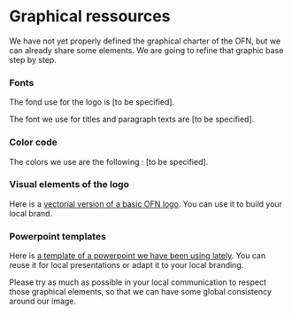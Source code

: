 # Graphical ressources

We have not yet properly defined the graphical charter of the OFN, but we can already share some elements. We are going to refine that graphic base step by step.

### Fonts

The fond use for the logo is \[to be specified\].

The font we use for titles and paragraph texts are \[to be specified\].

### Color code

The colors we use are the following : \[to be specified\].

### Visual elements of the logo

Here is a [vectorial version of a basic OFN logo](https://drive.google.com/open?id=122tCLq00EoDOtJH4s7p53n7AI1pLxnEl). You can use it to build your local brand.

### Powerpoint templates

Here is [a template of a powerpoint we have been using lately](https://docs.google.com/presentation/d/1lLM2IL-95xlFYE26XaYzOaNGlsQfeuoyhUODPglj0pI/edit?usp=sharing). You can reuse it for local presentations or adapt it to your local branding.



Please try as much as possible in your local communication to respect those graphical elements, so that we can have some global consistency around our image.

